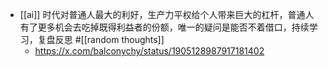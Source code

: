 - [[ai]] 时代对普通人最大的利好，生产力平权给个人带来巨大的杠杆，普通人有了更多机会去吃掉既得利益者的份额，唯一的疑问是能否不着借口，持续学习，复盘反思 #[[random thoughts]]
	- https://x.com/balconychy/status/1905128987917181402